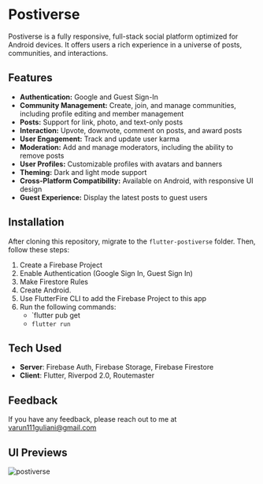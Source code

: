# Postiverse

Postiverse is a fully responsive, full-stack social platform optimized for Android devices. It offers users a rich experience in a universe of posts, communities, and interactions.


## Features

- **Authentication:** Google and Guest Sign-In
- **Community Management:** Create, join, and manage communities, including profile editing and member management
- **Posts:** Support for link, photo, and text-only posts
- **Interaction:** Upvote, downvote, comment on posts, and award posts
- **User Engagement:** Track and update user karma
- **Moderation:** Add and manage moderators, including the ability to remove posts
- **User Profiles:** Customizable profiles with avatars and banners
- **Theming:** Dark and light mode support
- **Cross-Platform Compatibility:** Available on Android, with responsive UI design
- **Guest Experience:** Display the latest posts to guest users



## Installation

After cloning this repository, migrate to the `flutter-postiverse` folder. Then, follow these steps:

1. Create a Firebase Project
2. Enable Authentication (Google Sign In, Guest Sign In)
3. Make Firestore Rules
4. Create Android.
5. Use FlutterFire CLI to add the Firebase Project to this app
6. Run the following commands:
   - `flutter pub get
   - `flutter run`


## Tech Used

- **Server**: Firebase Auth, Firebase Storage, Firebase Firestore
- **Client**: Flutter, Riverpod 2.0, Routemaster

## Feedback

If you have any feedback, please reach out to me at [varun111guliani@gmail.com](mailto:varun111guliani@gmail.com)

## UI Previews
![postiverse](https://github.com/user-attachments/assets/11842a07-b5eb-4e75-9693-68aa9e686559)
